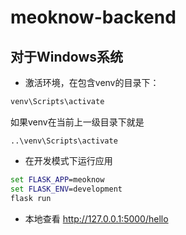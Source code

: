 # meoknow-backend

## 对于Windows系统

*   激活环境，在包含venv的目录下：

```cmd
venv\Scripts\activate
```

如果venv在当前上一级目录下就是

```
..\venv\Scripts\activate
```



*   在开发模式下运行应用

```cmd
set FLASK_APP=meoknow
set FLASK_ENV=development
flask run
```

*   本地查看 http://127.0.0.1:5000/hello
